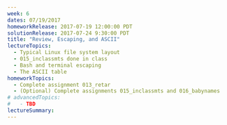 ```yaml
---
week: 6
dates: 07/19/2017
homeworkRelease: 2017-07-19 12:00:00 PDT
solutionRelease: 2017-07-24 9:30:00 PDT
title: "Review, Escaping, and ASCII"
lectureTopics:
  - Typical Linux file system layout
  - 015_inclassmts done in class
  - Bash and terminal escaping
  - The ASCII table
homeworkTopics:
  - Complete assignment 013_retar
  - (Optional) Complete assignments 015_inclassmts and 016_babynames
# advancedTopics:
#   - TBD
lectureSummary:
---
```

